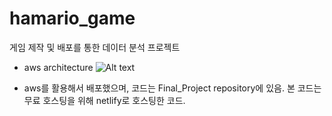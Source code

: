 # hamario_game
게임 제작 및 배포를 통한 데이터 분석 프로젝트

- aws architecture
![Alt text](https://file%252B.vscode-resource.vscode-cdn.net/Users/jiu/Downloads/aws_architecture.png?version%253D1710486375203)

- aws를 활용해서 배포했으며, 코드는 Final_Project repository에 있음. 본 코드는 무료 호스팅을 위해 netlify로 호스팅한 코드.
